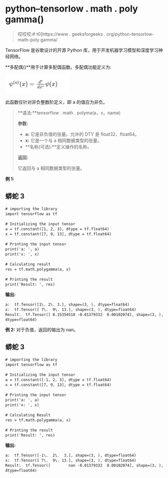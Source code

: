# python–tensorlow . math . poly gamma()

> 哎哎哎:# t0]https://www . geeksforgeeks . org/python-tensorlow-math-poly gamma/

TensorFlow 是谷歌设计的开源 Python 库，用于开发机器学习模型和深度学习神经网络。

**多配偶()**用于计算多配偶函数。多配偶功能定义为:

![](img/7fcd8029468e6985887c0d73eb79ce2b.png)

此函数仅针对非负整数阶定义，即 a 的值应为非负。

> **语法:**tensorflow . math . polyma(a，x，name)
> 
> **参数:**
> 
> *   **a:** 它是非负值的张量。允许的 DTY 是 float32、float64。
> *   **x:** 它是一个与 a 相同数据类型的张量。
> *   **名称(可选):**定义操作的名称。
> 
> **返回:**
> 
> 它返回与 a 相同数据类型的张量。

**例 1:**

## 蟒蛇 3

```
# importing the library
import tensorflow as tf

# Initializing the input tensor
a = tf.constant([1, 2, 3], dtype = tf.float64)
x = tf.constant([7, 9, 13], dtype = tf.float64)

# Printing the input tensor
print('a: ', a)
print('x: ', x)

# Calculating result
res = tf.math.polygamma(a, x)

# Printing the result
print('Result: ', res)
```

**输出:**

```
a:  tf.Tensor([1\. 2\. 3.], shape=(3, ), dtype=float64)
x:  tf.Tensor([ 7\.  9\. 13.], shape=(3, ), dtype=float64)
Result:  tf.Tensor([ 0.15354518 -0.01379332  0.00102074], shape=(3, ), dtype=float64)

```

**例 2:** 对于负值，返回的输出为 nan。

## 蟒蛇 3

```
# importing the library
import tensorflow as tf

# Initializing the input tensor
a = tf.constant([-1, 2, 3], dtype = tf.float64)
x = tf.constant([7, 9, 13], dtype = tf.float64)

# Printing the input tensor
print('a: ', a)
print('x: ', x)

# Calculating Result
res = tf.math.polygamma(a, x)

# Printing the result
print('Result: ', res)
```

**输出:**

```
a:  tf.Tensor([-1\.  2\.  3.], shape=(3, ), dtype=float64)
x:  tf.Tensor([ 7\.  9\. 13.], shape=(3, ), dtype=float64)
Result:  tf.Tensor([        nan -0.01379332  0.00102074], shape=(3, ), dtype=float64)

```